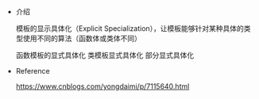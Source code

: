* 介绍

  模板的显示具体化（Explicit Specialization），让模板能够针对某种具体的类型使用不同的算法（函数体或类体不同）

  函数模板的显式具体化
  类模板显式具体化
  部分显式具体化

* Reference

  https://www.cnblogs.com/yongdaimi/p/7115640.html